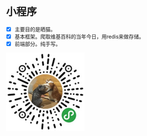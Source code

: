 # 小程序

- [x] 主要目的是晒猫。
- [x] 基本框架。爬取维基百科的当年今日，用redis来做存储。
- [x] 前端部分。纯手写。

![oneday](https://raw.githubusercontent.com/Nanrou/oneday/master/oneday.jpg)
